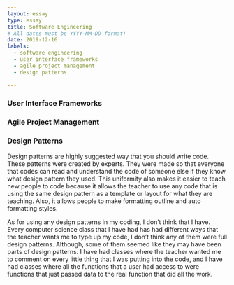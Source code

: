 ```yaml
---
layout: essay
type: essay
title: Software Engineering
# All dates must be YYYY-MM-DD format!
date: 2019-12-16
labels:
  - software engineering
  - user interface frameworks
  - agile project management
  - design patterns
  
---
```


### User Interface Frameworks

### Agile Project Management

### Design Patterns
Design patterns are highly suggested way that you should write code.  These patterns were created by experts.  They were made so that everyone that codes can read and understand the code of someone else if they know what design pattern they used.  This uniformity also makes it easier to teach new people to code because it allows the teacher to use any code that is using the same design pattern as a template or layout for what they are teaching.  Also, it allows people to make formatting outline and auto formatting styles.  

As for using any design patterns in my coding, I don’t think that I have.  Every computer science class that I have had has had different ways that the teacher wants me to type up my code, I don’t think any of them were full design patterns.  Although, some of them seemed like they may have been parts of design patterns.  I have had classes where the teacher wanted me to comment on every little thing that I was putting into the code, and I have had classes where all the functions that a user had access to were functions that just passed data to the real function that did all the work.  
